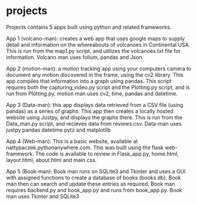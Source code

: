 # projects

Projects contains 5 apps built using python and related frameworks. 

App 1 (volcano-man): creates a web app that uses google maps to supply detail and information on the whereabouts of volcanoes in Continental USA. This is run from the map1.py script, and utilizes the volcanoes.txt file for information. Volcano man uses folium, pandas and Json. 

App 2 (motion-man): a motion tracking app using your computers camera to document any motion discovered in the frame, using the cv2 library. This app compiles that information into a graph using pandas. This script requires both the capturing_video.py script and the Plotting.py script, and is run from Plotting.py. motion man uses cv2, time, pandas and datetime.

App 3 (Data-man): this app displays data retrieved from a CSV file (using pandas) as a series of graphs. This app then creates a locally hosted website using Justpy, and displays the graphs there. This is run from the Data_man.py script, and recieves data from reviews.csv. Data-man uses justpy pandas datetime pytz and matplotlib

App 4 (Web-man): This is a basic website, available at nattypaczek.pythonanywhere.com. This was built using the flask web-framework. The code is available to review in Flask_app.py, home.html, layout.html, about.html and main.css.

App 5 (Book-man): Book man runs on SQLite3 and Tkinter and uses a GUI with assigned functions to create a database of books (books.db). Book man then can search and update these entries as required. Book man requires backend.py and book_app.py and runs from book_app.py. Book man uses Tkinter and SQLite3
